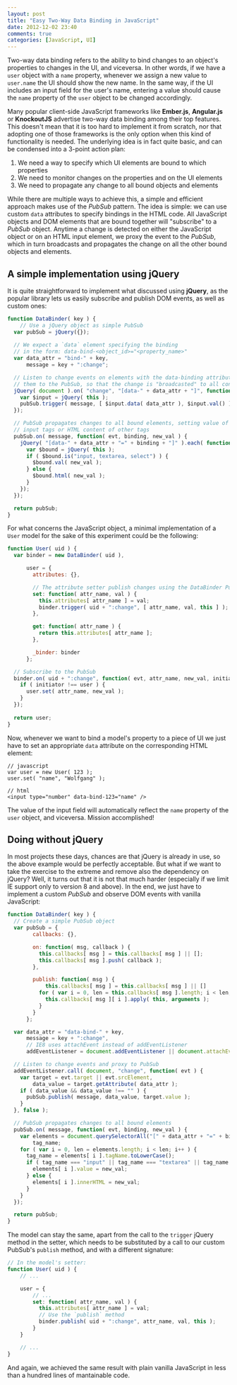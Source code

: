 ```yaml
---
layout: post
title: "Easy Two-Way Data Binding in JavaScript"
date: 2012-12-02 23:40
comments: true
categories: [JavaScript, UI]
---
```


Two-way data binding refers to the ability to bind changes to an object's properties to changes in the UI, and viceversa. In other words, if we have a `user` object with a `name` property, whenever we assign a new value to `user.name` the UI should show the new name. In the same way, if the UI includes an input field for the user's name, entering a value should cause the `name` property of the `user` object to be changed accordingly.

Many popular client-side JavaScript frameworks like **Ember.js**, **Angular.js** or **KnockoutJS** advertise two-way data binding among their top features. This doesn't mean that it is too hard to implement it from scratch, nor that adopting one of those frameworks is the only option when this kind of functionality is needed. The underlying idea is in fact quite basic, and can be condensed into a 3-point action plan:

1. We need a way to specify which UI elements are bound to which properties
2. We need to monitor changes on the properties and on the UI elements
3. We need to propagate any change to all bound objects and elements

While there are multiple ways to achieve this, a simple and efficient approach makes use of the _PubSub_ pattern. The idea is simple: we can use custom `data` attributes to specify bindings in the HTML code. All JavaScript objects and DOM elements that are bound together will "subscribe" to a _PubSub_ object. Anytime a change is detected on either the JavaScript object or on an HTML input element, we proxy the event to the _PubSub_, which in turn broadcasts and propagates the change on all the other bound objects and elements.

A simple implementation using jQuery
------------------------------------

It is quite straightforward to implement what discussed using **jQuery**, as the popular library lets us easily subscribe and publish DOM events, as well as custom ones:

```javascript
function DataBinder( key ) {
	// Use a jQuery object as simple PubSub
  var pubSub = jQuery({});
  
  // We expect a `data` element specifying the binding
  // in the form: data-bind-<object_id>="<property_name>"
  var data_attr = "bind-" + key,
      message = key + ":change";

  // Listen to change events on elements with the data-binding attribute and proxy
  // them to the PubSub, so that the change is "broadcasted" to all connected objects
  jQuery( document ).on( "change", "[data-" + data_attr + "]", function( evt ) {
    var $input = jQuery( this );
    pubSub.trigger( message, [ $input.data( data_attr ), $input.val() ] );
  });

  // PubSub propagates changes to all bound elements, setting value of
  // input tags or HTML content of other tags
  pubSub.on( message, function( evt, binding, new_val ) {
    jQuery( "[data-" + data_attr + "=" + binding + "]" ).each( function() {
      var $bound = jQuery( this );
      if ( $bound.is("input, textarea, select") ) {
        $bound.val( new_val );
      } else {
        $bound.html( new_val );
      }
    });
  });

  return pubSub;
}
```

For what concerns the JavaScript object, a minimal implementation of a `User` model for the sake of this experiment could be the following:

```javascript
function User( uid ) {
  var binder = new DataBinder( uid ),

      user = {
        attributes: {},

        // The attribute setter publish changes using the DataBinder PubSub
        set: function( attr_name, val ) {
          this.attributes[ attr_name ] = val;
          binder.trigger( uid + ":change", [ attr_name, val, this ] );
        },

        get: function( attr_name ) {
          return this.attributes[ attr_name ];
        },

        _binder: binder
      };

  // Subscribe to the PubSub
  binder.on( uid + ":change", function( evt, attr_name, new_val, initiator ) {
    if ( initiator !== user ) {
      user.set( attr_name, new_val );
    }
  });
  
  return user;
}
```

Now, whenever we want to bind a model's property to a piece of UI we just have to set an appropriate `data` attribute on the corresponding HTML element:

```
// javascript
var user = new User( 123 );
user.set( "name", "Wolfgang" );

// html
<input type="number" data-bind-123="name" />
```

The value of the input field will automatically reflect the `name` property of the `user` object, and viceversa. Mission accomplished!


Doing without jQuery
--------------------

In most projects these days, chances are that jQuery is already in use, so the above example would be perfectly acceptable. But what if we want to take the exercise to the extreme and remove also the dependency on jQuery? Well, it turns out that it is not that much harder (especially if we limit IE support only to version 8 and above). In the end, we just have to implement a custom _PubSub_ and observe DOM events with vanilla JavaScript:

```javascript
function DataBinder( key ) {
  // Create a simple PubSub object
  var pubSub = {
        callbacks: {},

        on: function( msg, callback ) {
          this.callbacks[ msg ] = this.callbacks[ msg ] || [];
          this.callbacks[ msg ].push( callback );
        },

        publish: function( msg ) {
        	this.callbacks[ msg ] = this.callbacks[ msg ] || []
          for ( var i = 0, len = this.callbacks[ msg ].length; i < len; i++ ) {
            this.callbacks[ msg ][ i ].apply( this, arguments );
          }
        }
      };

  var data_attr = "data-bind-" + key,
      message = key + ":change",
      // IE8 uses attachEvent instead of addEventListener
      addEventListener = document.addEventListener || document.attachEvent;

  // Listen to change events and proxy to PubSub
  addEventListener.call( document, "change", function( evt ) {
    var target = evt.target || evt.srcElement,
        data_value = target.getAttribute( data_attr );
    if ( data_value && data_value !== "" ) {
      pubSub.publish( message, data_value, target.value );
    }
  }, false );

  // PubSub propagates changes to all bound elements
  pubSub.on( message, function( evt, binding, new_val ) {
    var elements = document.querySelectorAll("[" + data_attr + "=" + binding + "]"),
        tag_name;
    for ( var i = 0, len = elements.length; i < len; i++ ) {
      tag_name = elements[ i ].tagName.toLowerCase();
      if ( tag_name === "input" || tag_name === "textarea" || tag_name === "select" ) {
        elements[ i ].value = new_val;
      } else {
        elements[ i ].innerHTML = new_val;
      }
    }
  });

  return pubSub;
}
```

The model can stay the same, apart from the call to the `trigger` jQuery method in the setter, which needs to be substituted by a call to our custom PubSub's `publish` method, and with a different signature:

```javascript
// In the model's setter:
function User( uid ) {
	// ...

	user = {
		// ...
		set: function( attr_name, val ) {
		  this.attributes[ attr_name ] = val;
		  // Use the `publish` method
		  binder.publish( uid + ":change", attr_name, val, this );
		}
	}

	// ...
}
```

And again, we achieved the same result with plain vanilla JavaScript in less than a hundred lines of mantainable code.